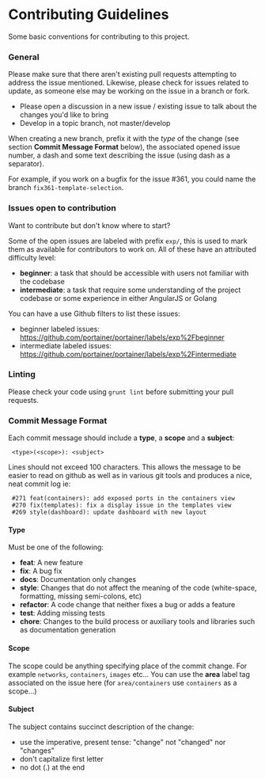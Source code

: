 # Contributing Guidelines

Some basic conventions for contributing to this project.

### General

Please make sure that there aren't existing pull requests attempting to address the issue mentioned. Likewise, please check for issues related to update, as someone else may be working on the issue in a branch or fork.

* Please open a discussion in a new issue / existing issue to talk about the changes you'd like to bring
* Develop in a topic branch, not master/develop

When creating a new branch, prefix it with the *type* of the change (see section **Commit Message Format** below), the associated opened issue number, a dash and some text describing the issue (using dash as a separator).

For example, if you work on a bugfix for the issue #361, you could name the branch `fix361-template-selection`.

### Issues open to contribution

Want to contribute but don't know where to start?

Some of the open issues are labeled with prefix `exp/`, this is used to mark them as available for contributors to work on. All of these have an attributed difficulty level:

* **beginner**: a task that should be accessible with users not familiar with the codebase
* **intermediate**: a task that require some understanding of the project codebase or some experience in
either AngularJS or Golang

You can have a use Github filters to list these issues:

* beginner labeled issues: https://github.com/portainer/portainer/labels/exp%2Fbeginner
* intermediate labeled issues: https://github.com/portainer/portainer/labels/exp%2Fintermediate

### Linting

Please check your code using `grunt lint` before submitting your pull requests.

### Commit Message Format

Each commit message should include a **type**, a **scope** and a **subject**:

```
 <type>(<scope>): <subject>
```

Lines should not exceed 100 characters. This allows the message to be easier to read on github as well as in various git tools and produces a nice, neat commit log ie:

```
 #271 feat(containers): add exposed ports in the containers view
 #270 fix(templates): fix a display issue in the templates view
 #269 style(dashboard): update dashboard with new layout
```

#### Type

Must be one of the following:

* **feat**: A new feature
* **fix**: A bug fix
* **docs**: Documentation only changes
* **style**: Changes that do not affect the meaning of the code (white-space, formatting, missing
  semi-colons, etc)
* **refactor**: A code change that neither fixes a bug or adds a feature
* **test**: Adding missing tests
* **chore**: Changes to the build process or auxiliary tools and libraries such as documentation
  generation

#### Scope

The scope could be anything specifying place of the commit change. For example `networks`,
`containers`, `images` etc...
You can use the **area** label tag associated on the issue here (for `area/containers` use `containers` as a scope...)

#### Subject

The subject contains succinct description of the change:

* use the imperative, present tense: "change" not "changed" nor "changes"
* don't capitalize first letter
* no dot (.) at the end

